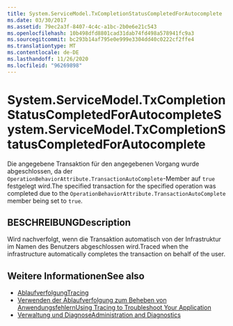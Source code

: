 ```yaml
---
title: System.ServiceModel.TxCompletionStatusCompletedForAutocomplete
ms.date: 03/30/2017
ms.assetid: 79ec2a3f-8407-4c4c-a1bc-2b0e6e21c543
ms.openlocfilehash: 10b498dfd8801cad31dab74fd498a578941fc9a3
ms.sourcegitcommit: bc293b14af795e0e999e3304dd40c0222cf2ffe4
ms.translationtype: MT
ms.contentlocale: de-DE
ms.lasthandoff: 11/26/2020
ms.locfileid: "96269898"
---
```

# <a name="systemservicemodeltxcompletionstatuscompletedforautocomplete"></a><span data-ttu-id="9118b-102">System.ServiceModel.TxCompletionStatusCompletedForAutocomplete</span><span class="sxs-lookup"><span data-stu-id="9118b-102">System.ServiceModel.TxCompletionStatusCompletedForAutocomplete</span></span>

<span data-ttu-id="9118b-103">Die angegebene Transaktion für den angegebenen Vorgang wurde abgeschlossen, da der  `OperationBehaviorAttribute.TransactionAutoComplete`-Member auf `true` festgelegt wird.</span><span class="sxs-lookup"><span data-stu-id="9118b-103">The specified transaction for the specified operation was completed due to the `OperationBehaviorAttribute.TransactionAutoComplete` member being set to `true`.</span></span>  
  
## <a name="description"></a><span data-ttu-id="9118b-104">BESCHREIBUNG</span><span class="sxs-lookup"><span data-stu-id="9118b-104">Description</span></span>  

 <span data-ttu-id="9118b-105">Wird nachverfolgt, wenn die Transaktion automatisch von der Infrastruktur im Namen des Benutzers abgeschlossen wird.</span><span class="sxs-lookup"><span data-stu-id="9118b-105">Traced when the infrastructure automatically completes the transaction on behalf of the user.</span></span>  
  
## <a name="see-also"></a><span data-ttu-id="9118b-106">Weitere Informationen</span><span class="sxs-lookup"><span data-stu-id="9118b-106">See also</span></span>

- [<span data-ttu-id="9118b-107">Ablaufverfolgung</span><span class="sxs-lookup"><span data-stu-id="9118b-107">Tracing</span></span>](index.md)
- [<span data-ttu-id="9118b-108">Verwenden der Ablaufverfolgung zum Beheben von Anwendungsfehlern</span><span class="sxs-lookup"><span data-stu-id="9118b-108">Using Tracing to Troubleshoot Your Application</span></span>](using-tracing-to-troubleshoot-your-application.md)
- [<span data-ttu-id="9118b-109">Verwaltung und Diagnose</span><span class="sxs-lookup"><span data-stu-id="9118b-109">Administration and Diagnostics</span></span>](../index.md)
